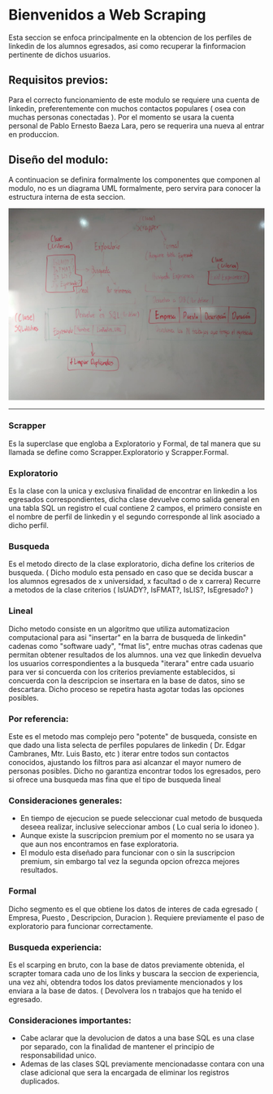 # Bienvenidos a Web Scraping
Esta seccion se enfoca principalmente en la obtencion de los perfiles de linkedin de los alumnos egresados, asi como recuperar la finformacion pertinente de dichos usuarios.

## Requisitos previos:
Para el correcto funcionamiento de este modulo se requiere una cuenta de linkedin, preferentemente con muchos contactos populares ( osea con muchas personas conectadas ). 
Por el momento se usara la cuenta personal de Pablo Ernesto Baeza Lara, pero se requerira una nueva al entrar en produccion.

## Diseño del modulo:
A continuacion se definira formalmente los componentes que componen al modulo, no es un diagrama UML formalmente, pero servira para conocer la estructura interna de esta seccion.

![Diagrama](/Diagrama.jpeg)

---

### Scrapper
Es la superclase que engloba a Exploratorio y Formal, de tal manera que su llamada se define como Scrapper.Exploratorio y Scrapper.Formal.

### Exploratorio
Es la clase con la unica y exclusiva finalidad de encontrar en linkedin a los egresados correspondientes, dicha clase devuelve como salida general en una tabla SQL un registro
el cual contiene 2 campos, el primero consiste en el nombre de perfil de linkedin y el segundo corresponde al link asociado a dicho perfil.

### Busqueda
Es el metodo directo de la clase exploratorio, dicha define los criterios de busqueda. ( Dicho modulo esta pensado en caso que se decida buscar a los alumnos egresados de x universidad, x facultad o de x carrera)
Recurre a metodos de la clase criterios ( IsUADY?, IsFMAT?, IsLIS?, IsEgresado? )

### Lineal
Dicho metodo consiste en un algoritmo que utiliza automatizacion computacional para asi "insertar" en la barra de busqueda de linkedin" cadenas como "software uady", "fmat lis", entre muchas otras cadenas que permitan obtener resultados de los alumnos. una vez que linkedin devuelva los usuarios correspondientes a la busqueda "iterara" entre cada usuario para ver si concuerda con los criterios previamente establecidos, si concuerda con la descripcion se insertara en la base de datos, sino se descartara. Dicho proceso se repetira hasta agotar todas las opciones posibles.

### Por referencia:
Este es el metodo mas complejo pero "potente" de busqueda, consiste en que dado una lista selecta de perfiles populares de linkedin ( Dr. Edgar Cambranes, Mtr. Luis Basto, etc )
iterar entre todos sun contactos conocidos, ajustando los filtros para asi alcanzar el mayor numero de personas posibles. Dicho no garantiza encontrar todos los egresados, pero si ofrece una busqueda mas fina que el tipo de busqueda lineal

### Consideraciones generales:
- En tiempo de ejecucion se puede seleccionar cual metodo de busqueda deseea realizar, inclusive seleccionar ambos ( Lo cual seria lo idoneo ).
- Aunque existe la suscripcion premium por el momento no se usara ya que aun nos encontramos en fase exploratoria.
- El modulo esta diseñado para funcionar con o sin la suscripcion premium, sin embargo tal vez la segunda opcion ofrezca mejores resultados.

### Formal
Dicho segmento es el que obtiene los datos de interes de cada egresado ( Empresa, Puesto , Descripcion, Duracion ).
Requiere previamente el paso de exploratorio para funcionar correctamente. 

### Busqueda experiencia:
Es el scarping en bruto, con la base de datos previamente obtenida, el scrapter tomara cada uno de los links y buscara la seccion de experiencia, una vez ahi, obtendra todos los datos previamente mencionados y los enviara a la base de datos. ( Devolvera los n trabajos que ha tenido el egresado.

### Consideraciones importantes:
- Cabe aclarar que la devolucion de datos a una base SQL es una clase por separado, con la finalidad de mantener el principio de responsabilidad unico.
- Ademas de las clases SQL previamente mencionadasse contara con una clase adicional que sera la encargada de eliminar los registros duplicados.



